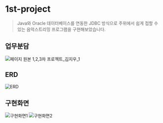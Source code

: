 # 1st-project
>Java와 Oracle 데이터베이스를 연동한 JDBC 방식으로 주위에서 쉽게 접할 수 있는 음악스트리밍 프로그램을 구현해보았습니다.
  

## 업무분담
![페이지 원본 1,2,3차 프로젝트_김지우_1](https://github.com/eraseK/1st-project/assets/116993656/2724f93d-12e5-420c-9d98-a7f29a12033c)


## ERD
![ERD](https://github.com/eraseK/1st-project/assets/116993656/d6be900a-149f-4f94-8268-757eafc3ca92)


## 구현화면
![구현화면1](https://github.com/eraseK/1st-project/assets/116993656/2de23425-bd10-4b15-a35f-861ac3171465)
![구현화면2](https://github.com/eraseK/1st-project/assets/116993656/b84257c3-e96c-4358-9cf5-62a2ec918bc8)
